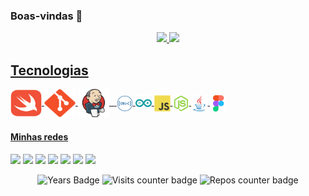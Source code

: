 ### Boas-vindas 👋

<div align="center">
  <a href="https://github.com/AnTonhoLAB">
  <img height="180em" src="https://github-readme-stats.vercel.app/api?username=AnTonhoLAB&show_icons=true&theme=cobalt&count_private=true"/>
  <img height="180em" src="https://github-readme-stats.vercel.app/api/top-langs/?username=AnTonhoLAB&layout=compact&langs_count=7&theme=cobalt"/>
</div>
  
## Tecnologias
<div style="display: inline_block">
  <img align="center" alt="swift" height="45" width="50" src="https://raw.githubusercontent.com/devicons/devicon/master/icons/swift/swift-original.svg">
  <img align="center" alt="git" height="45" width="50" src="https://raw.githubusercontent.com/devicons/devicon/master/icons/git/git-original.svg">
  <img align="center" alt="jenks" height="45" width="50" src="https://raw.githubusercontent.com/devicons/devicon/master/icons/jenkins/jenkins-original.svg">
  <img > <img >
  <img align="center" alt="objc" height="26" width="26" src="https://raw.githubusercontent.com/devicons/devicon/master/icons/objectivec/objectivec-plain.svg" >
  <img align="center" alt="arduino" height="26" width="26" src="https://raw.githubusercontent.com/devicons/devicon/master/icons/arduino/arduino-original.svg">
  <img align="center" alt="js" height="26" width="26" src="https://raw.githubusercontent.com/devicons/devicon/master/icons/javascript/javascript-original.svg">
  <img align="center" alt="node" height="26" width="26" src="https://raw.githubusercontent.com/devicons/devicon/master/icons/nodejs/nodejs-original.svg">
  <img align="center" alt="java" height="26" width="26" src="https://raw.githubusercontent.com/devicons/devicon/master/icons/java/java-original.svg">
  <img align="center" alt="figma" height="26" width="26" src="https://raw.githubusercontent.com/devicons/devicon/master/icons/figma/figma-original.svg">
</div>
  
###
#### Minhas redes
<div> 
  <a href="https://www.linkedin.com/in/georgegomees/" target="_blank"><img src="https://img.shields.io/badge/-LinkedIn-%230077B5?style=for-the-badge&logo=linkedin&logoColor=white" target="_blank"></a> 
  <a href="https://medium.com/@AnTonhoLAB" target="_blank"><img src="https://img.shields.io/badge/Medium-ffffff?style=for-the-badge&logo=Medium&logoColor=black" target="_blank"></a> 
  <a href="https://www.twitch.tv/antonholab" target="_blank"><img src="https://img.shields.io/badge/Twitch-9146FF?style=for-the-badge&logo=twitch&logoColor=white" target="_blank"></a>
  <a href="https://www.youtube.com/channel/UC9LsqbQH0RINyf1WhzZxPnA" target="_blank"><img src="https://img.shields.io/badge/YouTube-FF0000?style=for-the-badge&logo=youtube&logoColor=white" target="_blank"></a>
  <a href="https://discord.gg/c658ZJGjE2" target="_blank"><img src="https://img.shields.io/badge/Discord-7289DA?style=for-the-badge&logo=discord&logoColor=white" target="_blank"></a> 
  <a href="https://www.instagram.com/antonholab/" target="_blank"><img src="https://img.shields.io/badge/-Instagram-%23E4405F?style=for-the-badge&logo=instagram&logoColor=white" target="_blank"></a>
  <a href="https://twitter.com/AnTonhoLAB" target="_blank"><img src="https://img.shields.io/badge/Twitter-1DA1F2?style=for-the-badge&logo=twitter&logoColor=white" target="_blank"></a> 
</div>

<p align="center">
  <img src="https://badges.pufler.dev/years/AnTonhoLAB" alt="Years Badge" />
  <img src="https://badges.pufler.dev/visits/AnTonhoLAB/AnTonhoLAB" alt="Visits counter badge" />
  <img src="https://badges.pufler.dev/repos/AnTonhoLAB" alt="Repos counter badge" />
</p>
